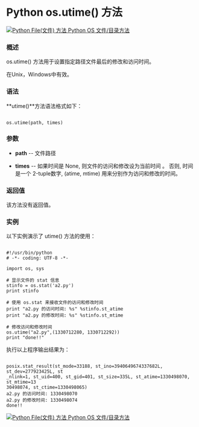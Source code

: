 Python os.utime() 方法
====================

 [![Python File(文件) 方法](../images/up.gif)
 Python OS 文件/目录方法](os-file-methods.html)


  ### 概述

 os.utime() 方法用于设置指定路径文件最后的修改和访问时间。

 在Unix，Windows中有效。

 ### 语法

 **utime()**方法语法格式如下：

 
```

os.utime(path, times)

```

 ### 参数

  * **path** -- 文件路径


 * **times** -- 如果时间是 None, 则文件的访问和修改设为当前时间 。 否则, 时间是一个 2-tuple数字, (atime, mtime) 用来分别作为访问和修改的时间。


  ### 返回值

 该方法没有返回值。

 ### 实例

 以下实例演示了 utime() 方法的使用：

 
```

#!/usr/bin/python
# -*- coding: UTF-8 -*-

import os, sys

# 显示文件的 stat 信息
stinfo = os.stat('a2.py')
print stinfo

# 使用 os.stat 来接收文件的访问和修改时间
print "a2.py 的访问时间: %s" %stinfo.st_atime
print "a2.py 的修改时间: %s" %stinfo.st_mtime

# 修改访问和修改时间
os.utime("a2.py",(1330712280, 1330712292))
print "done!!"

```

 执行以上程序输出结果为： 

 
```

posix.stat_result(st_mode=33188, st_ino=3940649674337682L, st_dev=277923425L, st
_nlink=1, st_uid=400, st_gid=401, st_size=335L, st_atime=1330498070, st_mtime=13
30498074, st_ctime=1330498065)
a2.py 的访问时间: 1330498070
a2.py 的修改时间: 1330498074
done!!

```

 [![Python File(文件) 方法](../images/up.gif)
 Python OS 文件/目录方法](os-file-methods.html)